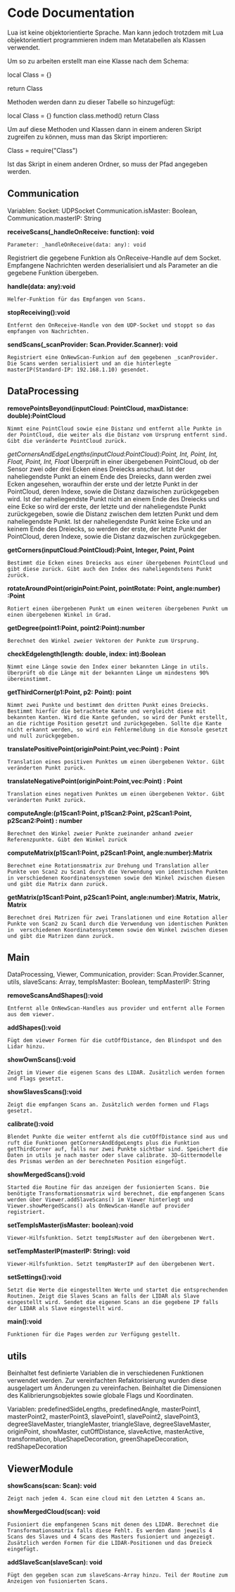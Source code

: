 # Code Documentation

Lua ist keine objektorientierte Sprache. Man kann jedoch trotzdem mit Lua objektorientiert programmieren indem man Metatabellen als Klassen verwendet.

Um so zu arbeiten erstellt man eine Klasse nach dem Schema:

local Class = {}

return Class

Methoden werden dann zu dieser Tabelle so hinzugefügt:

local Class = {}
function class.method()
return Class

Um auf diese Methoden und Klassen dann in einem anderen Skript zugreifen zu können, muss man das Skript importieren: 

Class = require("Class")

Ist das Skript in einem anderen Ordner, so muss der Pfad angegeben werden.



## Communication

Variablen:
Socket: UDPSocket
Communication.isMaster: Boolean, 
Communication.masterIP: String

**receiveScans(_handleOnReceive: function): void**

	Parameter: _handleOnReceive(data: any): void
Registriert die gegebene Funktion als OnReceive-Handle auf dem Socket. Empfangene Nachrichten werden deserialisiert und als Parameter an die gegebene Funktion übergeben.

**handle(data: any):void**

	Helfer-Funktion für das Empfangen von Scans.

**stopReceiving():void**

	Entfernt den OnReceive-Handle von dem UDP-Socket und stoppt so das empfangen von Nachrichten.

**sendScans(_scanProvider: Scan.Provider.Scanner): void**

	Registriert eine OnNewScan-Funkion auf dem gegebenen _scanProvider. Die Scans werden serialisiert und an die hinterlegte masterIP(Standard-IP: 192.168.1.10) gesendet. 


## DataProcessing

**removePointsBeyond(inputCloud: PointCloud, maxDistance: double):PointCloud**

	Nimmt eine PointCloud sowie eine Distanz und entfernt alle Punkte in der PointCloud, die weiter als die Distanz vom Ursprung entfernt sind.
	Gibt die veränderte PointCloud zurück.

*getCornersAndEdgeLengths(inputCloud:PointCloud):Point, Int, Point, Int, Float, Point, Int, Float*
	Überprüft in einer übergebenen PointCloud, ob der Sensor zwei oder drei Ecken eines Dreiecks anschaut. Ist der naheliegendste Punkt an einem Ende des Dreiecks, dann werden zwei Ecken angesehen, woraufhin der erste und der letzte Punkt in der PointCloud, deren Indexe, sowie die Distanz dazwischen zurückgegeben wird. Ist der naheliegendste Punkt nicht an einem Ende des Dreiecks und eine Ecke so wird der erste, der letzte und der naheliegendste Punkt zurückgegeben, sowie die Distanz zwischen dem letzten Punkt und dem naheliegendste Punkt. Ist der naheliegendste Punkt keine Ecke und an keinem Ende des Dreiecks, so werden der erste, der letzte Punkt der PointCloud, deren Indexe, sowie die Distanz dazwischen zurückgegeben.

**getCorners(inputCloud:PointCloud):Point, Integer, Point, Point**

	Bestimmt die Ecken eines Dreiecks aus einer übergebenen PointCloud und gibt diese zurück. Gibt auch den Index des naheliegendstens Punkt zurück.

**rotateAroundPoint(originPoint:Point, pointRotate: Point, angle:number) :Point**

	Rotiert einen übergebenen Punkt um einen weiteren übergebenen Punkt um einen übergebenen Winkel in Grad. 

**getDegree(point1:Point, point2:Point):number**

	Berechnet den Winkel zweier Vektoren der Punkte zum Ursprung.

**checkEdgelength(length: double, index: int):Boolean**

	Nimmt eine Länge sowie den Index einer bekannten Länge in utils. Überprüft ob die Länge mit der bekannten Länge um mindestens 90% übereinstimmt. 

**getThirdCorner(p1:Point, p2: Point): point**

	Nimmt zwei Punkte und bestimmt den dritten Punkt eines Dreiecks. Bestimmt hierfür die betrachtete Kante und vergleicht diese mit bekannten Kanten. Wird die Kante gefunden, so wird der Punkt erstellt, an die richtige Position gesetzt und zurückgegeben. Sollte die Kante nicht erkannt werden, so wird ein Fehlermeldung in die Konsole gesetzt und null zurückgegeben.

**translatePositivePoint(originPoint:Point,vec:Point) : Point**

	Translation eines positiven Punktes um einen übergebenen Vektor. Gibt veränderten Punkt zurück.

**translateNegativePoint(originPoint:Point,vec:Point) : Point**

	Translation eines negativen Punktes um einen übergebenen Vektor. Gibt veränderten Punkt zurück.

**computeAngle:(p1Scan1:Point, p1Scan2:Point, p2Scan1:Point, p2Scan2:Point) : number**

	Berechnet den Winkel zweier Punkte zueinander anhand zweier Referenzpunkte. Gibt den Winkel zurück

**computeMatrix(p1Scan1:Point, p2Scan1:Point, angle:number):Matrix**

	Berechnet eine Rotationsmatrix zur Drehung und Translation aller Punkte von Scan2 zu Scan1 durch die Verwendung von identischen Punkten in verschiedenen Koordinatensystemen sowie den Winkel zwischen diesen und gibt die Matrix dann zurück.

**getMatrix(p1Scan1:Point, p2Scan1:Point, angle:number):Matrix, Matrix, Matrix**

	Berechnet drei Matrizen für zwei Translationen und eine Rotation aller Punkte von Scan2 zu Scan1 durch die Verwendung von identischen Punkten in  verschiedenen Koordinatensystemen sowie den Winkel zwischen diesen und gibt die Matrizen dann zurück.


## Main
DataProcessing, Viewer, Communication, provider: Scan.Provider.Scanner, utils, slaveScans: Array, tempIsMaster: Boolean, tempMasterIP: String

**removeScansAndShapes():void**

	Entfernt alle OnNewScan-Handles aus provider und entfernt alle Formen aus dem viewer.

**addShapes():void**

	Fügt dem viewer Formen für die cutOffDistance, den Blindspot und den Lidar hinzu.

**showOwnScans():void**

	Zeigt im Viewer die eigenen Scans des LIDAR. Zusätzlich werden formen und Flags gesetzt.

**showSlavesScans():void**

	Zeigt die empfangen Scans an. Zusätzlich werden formen und Flags gesetzt.

**calibrate():void**

	Blendet Punkte die weiter entfernt als die cutOffDistance sind aus und ruft die Funktionen getCornersAndEdgeLengts plus die Funktion getThirdCorner auf, falls nur zwei Punkte sichtbar sind. Speichert die Daten in utils je nach master oder slave calibrate. 3D-Gittermodelle des Prismas werden an der berechneten Position eingefügt.

**showMergedScans():void**

	Started die Routine für das anzeigen der fusionierten Scans. Die benötigte Transformationsmatrix wird berechnet, die empfangenen Scans werden über Viewer.addSlaveScans() im Viewer hinterlegt und Viewer.showMergedScans() als OnNewScan-Handle auf provider registriert.

**setTempIsMaster(isMaster: boolean):void**

	Viewer-Hilfsfunktion. Setzt tempIsMaster auf den übergebenen Wert.

**setTempMasterIP(masterIP: String): void**

	Viewer-Hilfsfunktion. Setzt tempMasterIP auf den übergebenen Wert.

**setSettings():void**

	Setzt die Werte die eingestellten Werte und startet die entsprechenden Routinen. Zeigt die Slaves Scans an falls der LIDAR als Slave eingestellt wird. Sendet die eigenen Scans an die gegebene IP falls der LIDAR als Slave eingestellt wird.

**main():void**

	Funktionen für die Pages werden zur Verfügung gestellt.


## utils

Beinhaltet fest definierte Variablen die in verschiedenen Funktionen verwendet werden. Zur vereinfachten Refaktorisierung wurden diese ausgelagert um Änderungen zu vereinfachen.
Beinhaltet die Dimensionen des Kalibrierungsobjektes sowie globale Flags und Koordinaten.

Variablen: predefinedSideLengths, predefinedAngle, masterPoint1, masterPoint2, masterPoint3, slavePoint1, slavePoint2, slavePoint3, degreeSlaveMaster, triangleMaster, triangleSlave, degreeSlaveMaster, originPoint, showMaster, cutOffDistance, slaveActive, masterActive, transformation, blueShapeDecoration, greenShapeDecoration, redShapeDecoration

## ViewerModule

**showScans(scan: Scan): void**

	Zeigt nach jedem 4. Scan eine cloud mit den Letzten 4 Scans an. 

**showMergedCloud(scan): void**

	Fusioniert die empfangenen Scans mit denen des LIDAR. Berechnet die Transformationsmatrix falls diese Fehlt. Es werden dann jeweils 4 Scans des Slaves und 4 Scans des Masters fusioniert und angezeigt. Zusätzlich werden Formen für die LIDAR-Positionen und das Dreieck eingefügt.

**addSlaveScan(slaveScan): void**

	Fügt den gegeben scan zum slaveScans-Array hinzu. Teil der Routine zum Anzeigen von fusionierten Scans.

